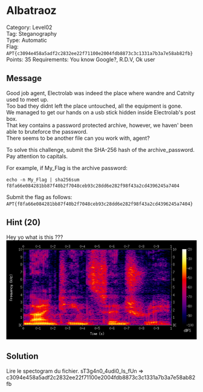 # Albatraoz

Category: Level02  
Tag: Steganography  
Type: Automatic  
Flag: `APT{c3094e458a5adf2c2832ee22f71100e2004fdb8873c3c1331a7b3a7e58ab82fb}`  
Points: 35
Requirements: You know Google?, R.D.V, Ok user

## Message

Good job agent, Electrolab was indeed the place where wandre and Catnity used to meet up.  
Too bad they didnt left the place untouched, all the equipment is gone.  
We managed to get our hands on a usb stick hidden inside Electrolab's post box.  
That key contains a password protected archive, however, we haven' been able to bruteforce the password.  
There seems to be another file can you work with, agent?

To solve this challenge, submit the SHA-256 hash of the archive_password. Pay attention to capitals.

For example, if My_Flag is the archive password:
```
echo -n My_Flag | sha256sum
f8fa66e084281bb87f40b2f7048ceb93c28dd6e282f98f43a2cd4396245a7404
```

Submit the flag as follows:  
`APT{f8fa66e084281bb87f40b2f7048ceb93c28dd6e282f98f43a2cd4396245a7404}`

## Hint (20)
Hey yo what is this ???  
![img](spectrogram.png)

## Solution

Lire le spectogram du fichier.
sT3g4n0_4udi0_Is_fUn => c3094e458a5adf2c2832ee22f71100e2004fdb8873c3c1331a7b3a7e58ab82fb
